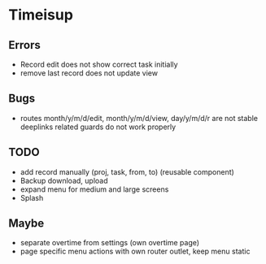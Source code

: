 # Timeisup

## Errors
- Record edit does not show correct task initially
- remove last record does not update view

## Bugs
- routes month/y/m/d/edit, month/y/m/d/view, day/y/m/d/r are not stable deeplinks related guards do not work properly

## TODO

- add record manually (proj, task, from, to) (reusable component)
- Backup download, upload
- expand menu for medium and large screens
- Splash

## Maybe

- separate overtime from settings (own overtime page)
- page specific menu actions with own router outlet, keep menu static
